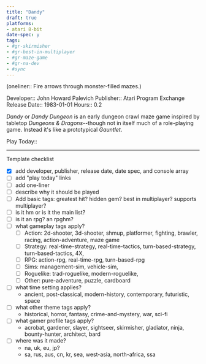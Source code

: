 ```yaml
---
title: "Dandy"
draft: true
platforms:
- atari 8-bit
date-spec: y
tags:
- #gr-skirmisher 
- #gr-best-in-multiplayer 
- #gr-maze-game 
- #gr-na-dev 
- #sync
---
```


(oneliner:: Fire arrows through monster-filled mazes.)

Developer:: John Howard Palevich
Publisher:: Atari Program Exchange
Release Date:: 1983-01-01
Hours:: 0.2

*Dandy* or *Dandy Dungeon* is an early dungeon crawl maze game inspired by tabletop *Dungeons & Dragons*--though not in itself much of a role-playing game. Instead it's like a prototypical *Gauntlet*.

Play Today::

---

Template checklist
- [x] add developer, publisher, release date, date spec, and console array
- [ ] add "play today" links
- [ ] add one-liner
- [ ] describe why it should be played
- [ ] Add basic tags: greatest hit? hidden gem? best in multiplayer? supports multiplayer?
- [ ] is it hm or is it the main list?
- [ ] is it an rpg? an rpghm?
- [ ] what gameplay tags apply?
	- [ ] Action: 2d-shooter, 3d-shooter, shmup, platformer, fighting, brawler, racing, action-adventure, maze game
	- [ ] Strategy: real-time-strategy, real-time-tactics, turn-based-strategy, turn-based-tactics, 4X, 
	- [ ] RPG: action-rpg, real-time-rpg, turn-based-rpg
	- [ ] Sims: management-sim, vehicle-sim, 
	- [ ] Roguelike: trad-roguelike, modern-roguelike, 
	- [ ] Other: pure-adventure, puzzle, cardboard
- [ ] what time setting applies?
	- ancient, post-classical, modern-history, contemporary, futuristic, space
- [ ] what other theme tags apply?
	- historical, horror, fantasy, crime-and-mystery, war, sci-fi
- [ ] what gamer profile tags apply?
	- acrobat, gardener, slayer, sightseer, skirmisher, gladiator, ninja, bounty-hunter, architect, bard
- [ ] where was it made?
	- na, uk, eu, jp?
	- sa, rus, aus, cn, kr, sea, west-asia, north-africa, ssa